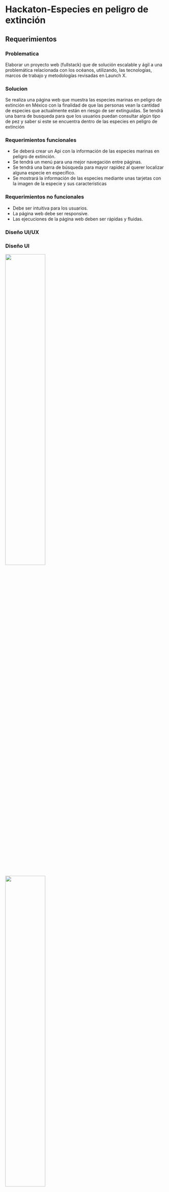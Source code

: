 # Hackaton-Especies en peligro de extinción

## Requerimientos

### Problematica
<p>
Elaborar un proyecto web (fullstack) que de solución escalable y ágil a una problemática relacionada con los océanos, utilizando, las tecnologías, marcos de trabajo y metodologías revisadas en Launch X.
</p>

### Solucion
<p>
Se realiza una página web que muestra las especies marinas en peligro de extinción en México con la finalidad de que las personas vean la cantidad de especies que actualmente están en riesgo de ser extinguidas. Se tendrá una barra de busqueda para que los usuarios puedan consultar algún tipo de pez y saber si este se encuentra dentro de las especies en peligro de extinción
</p>

### Requerimientos funcionales
<ul>
  <li>
    Se deberá crear un Api con la información de las especies marinas en peligro de extinción. 
  </li>
  <li>
    Se tendrá un menú para una mejor navegación entre páginas. 
  </li>
  <li>
    Se tendrá una barra de búsqueda para mayor rapidez al querer localizar alguna especie en específico. 
  </li>
  <li>
    Se mostrará la información de las especies mediante unas tarjetas con la imagen de la especie y sus características
  </li>
</ul>

### Requerimientos no funcionales
<ul>
  <li>
    Debe ser intuitiva para los usuarios. 
  </li>
  <li>
    La página web debe ser responsive. 
  </li>
  <li>
    Las ejecuciones de la página web deben ser rápidas y fluidas. 
  </li>
</ul>

### Diseño UI/UX

<p align="center">
  <h3>Diseño UI</h3>
  
  <img src="https://github.com/JonatanAlexisYanezRivas/Capturas-hackaton/blob/main/Capturas/ui1.png" width="50%" >
  <img src="https://github.com/JonatanAlexisYanezRivas/Capturas-hackaton/blob/main/Capturas/ui2.png" width="50%" >
  <img src="https://github.com/JonatanAlexisYanezRivas/Capturas-hackaton/blob/main/Capturas/ui3.png" width="50%" >
  
  <h3>Diseño Ux</h3>
  
  <img src="https://github.com/JonatanAlexisYanezRivas/Capturas-hackaton/blob/main/Capturas/ux1.png" width="50%" >
  <img src="https://github.com/JonatanAlexisYanezRivas/Capturas-hackaton/blob/main/Capturas/ux2.png" width="50%" >
  <img src="https://github.com/JonatanAlexisYanezRivas/Capturas-hackaton/blob/main/Capturas/ux3.png" width="50%" >
</p>

### Diagrama UML

<img src="https://github.com/JonatanAlexisYanezRivas/Capturas-hackaton/blob/main/Capturas/UML.jpeg">

### ¿Qué realizamos? 

<p>
Se realizo una página web responsive con las especies marinas en peligo de extinción en México. Creamos una API para poder consultar los datos obtenidos de la página Biodiversidad Mexicana
</p>

### Lenguajes:

<ul>
  <p>Se utiliza html y css para realizar la estructura y el diseño de la página</p>
  <li>HTML</li>
  <li>CSS</li>
</ul>

<ul>
  <p>Se utiliza JavaScript para las acciones de la página con ayuda de un framework, el framework utilizado fue React js que nos permitío realizar la aplicación en menos tiempo</p>
  <li>JAVASCRIPT</li>
  <li>REACT JS</li>
</ul>

<ul>
  <p>Se utilizo Python para la extracción de datos con la librería Pandas</p>
  <li>PYTHON</li>
</ul>

## [Para probar nuestra aplicación haga click aquí](https://hackathon-despligue.herokuapp.com/)
### Nuestra aplicación

<h3>Vista PC</h3>

<img src="https://github.com/JonatanAlexisYanezRivas/Capturas-hackaton/blob/main/Capturas/pc1.png">
<img src="https://github.com/JonatanAlexisYanezRivas/Capturas-hackaton/blob/main/Capturas/pc2.png">
<img src="https://github.com/JonatanAlexisYanezRivas/Capturas-hackaton/blob/main/Capturas/pc3.png">

<h3>Vista Móvil</h3>

<p float="let">
<img src="https://github.com/JonatanAlexisYanezRivas/Capturas-hackaton/blob/main/Capturas/cel1.jpeg" width="32%">
<img src="https://github.com/JonatanAlexisYanezRivas/Capturas-hackaton/blob/main/Capturas/cel2.jpeg" width="32%">
<img src="https://github.com/JonatanAlexisYanezRivas/Capturas-hackaton/blob/main/Capturas/cel3.jpeg" width="32%">
<img src="https://github.com/JonatanAlexisYanezRivas/Capturas-hackaton/blob/main/Capturas/cel4.jpeg" width="32%">
<img src="https://github.com/JonatanAlexisYanezRivas/Capturas-hackaton/blob/main/Capturas/cel5.jpeg" width="32%">
</p>

## [Video Tiktok](https://vm.tiktok.com/ZMLc31uw1/?k=1)

### Colaboradores:

## [MiguelJiMoral](https://github.com/MiguelJiMoral)
## [BrandonDanielGarcia](github.com/brandondanielgarcia)

